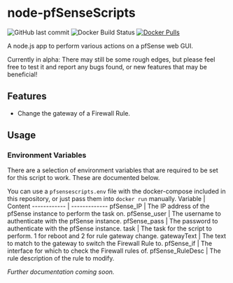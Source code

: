 # node-pfSenseScripts
![GitHub last commit](https://img.shields.io/github/last-commit/banksio/node-pfSenseScripts)
![Docker Build Status](https://img.shields.io/docker/build/banksio/pfsensescripts)
[![Docker Pulls](https://img.shields.io/docker/pulls/banksio/pfsensescripts)](https://hub.docker.com/r/banksio/pfsensescripts)

A node.js app to perform various actions on a pfSense web GUI.

Currently in alpha: There may still be some rough edges, but please feel free to test it and report any bugs found, or new features that may be beneficial!
## Features
* Change the gateway of a Firewall Rule.

## Usage
### Environment Variables
There are a selection of environment variables that are required to be set for this script to work. These are documented below.

You can use a `pfsensescripts.env` file with the docker-compose included in this repository, or just pass them into `docker run` manually.
Variable | Content
------------ | -------------
pfSense_IP | The IP address of the pfSense instance to perform the task on.
pfSense_user | The username to authenticate with the pfSense instance.
pfSense_pass | The password to authenticate with the pfSense instance.
task | The task for the script to perform. 1 for reboot and 2 for rule gateway change.
gatewayText | The text to match to the gateway to switch the Firewall Rule to.
pfSense_if | The interface for which to check the Firewall rules of.
pfSense_RuleDesc | The rule description of the rule to modify.

*Further documentation coming soon.*
